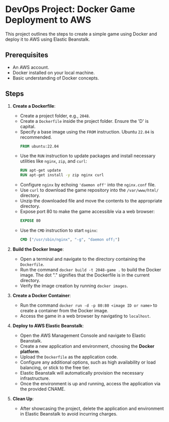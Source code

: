 # DevOps Project: Docker Game Deployment to AWS

This project outlines the steps to create a simple game using Docker and deploy it to AWS using Elastic Beanstalk.

## Prerequisites

*   An AWS account.
*   Docker installed on your local machine.
*   Basic understanding of Docker concepts.

## Steps

1.  **Create a Dockerfile**:

    *   Create a project folder, e.g., `2048`.
    *   Create a `Dockerfile` inside the project folder. Ensure the 'D' is capital.
    *   Specify a base image using the `FROM` instruction. Ubuntu `22.04` is recommended.
        ```dockerfile
        FROM ubuntu:22.04
        ```
    *   Use the `RUN` instruction to update packages and install necessary utilities like `nginx`, `zip`, and `curl`:
        ```dockerfile
        RUN apt-get update
        RUN apt-get install -y zip nginx curl
        ```
    *   Configure `nginx` by echoing `'daemon off'` into the `nginx.conf` file.
    *   Use `curl` to download the game repository into the `/var/www/html/` directory.
    *   Unzip the downloaded file and move the contents to the appropriate directory.
    *   Expose port 80 to make the game accessible via a web browser:
        ```dockerfile
        EXPOSE 80
        ```
    *   Use the `CMD` instruction to start `nginx`:
        ```dockerfile
        CMD ["/usr/sbin/nginx", "-g", "daemon off;"]
        ```

2.  **Build the Docker Image**:

    *   Open a terminal and navigate to the directory containing the `Dockerfile`.
    *   Run the command `docker build -t 2048-game .` to build the Docker image. The dot "." signifies that the Dockerfile is in the current directory.
    *   Verify the image creation by running `docker images`.

3.  **Create a Docker Container**:

    *   Run the command `docker run -d -p 80:80 <image ID or name>` to create a container from the Docker image.
    *   Access the game in a web browser by navigating to `localhost`.

4.  **Deploy to AWS Elastic Beanstalk**:

    *   Open the AWS Management Console and navigate to Elastic Beanstalk.
    *   Create a new application and environment, choosing the **Docker platform**.
    *   Upload the `Dockerfile` as the application code.
    *   Configure any additional options, such as high availability or load balancing, or stick to the free tier.
    *   Elastic Beanstalk will automatically provision the necessary infrastructure.
    *   Once the environment is up and running, access the application via the provided CNAME.

5.  **Clean Up**:

    *   After showcasing the project, delete the application and environment in Elastic Beanstalk to avoid incurring charges.
